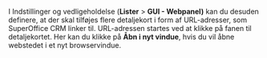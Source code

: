 <!-- markdownlint-disable-file MD041 -->
I Indstillinger og vedligeholdelse (**Lister** &gt; **GUI - Webpanel)** kan du desuden definere, at der skal tilføjes flere detaljekort i form af URL-adresser, som SuperOffice CRM linker til. URL-adressen startes ved at klikke på fanen til detaljekortet. Her kan du klikke på **Åbn i nyt vindue**, hvis du vil åbne webstedet i et nyt browservindue.
